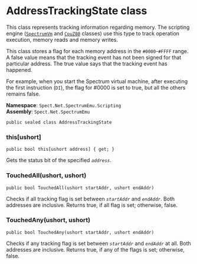 # AddressTrackingState class

This class represents tracking information regarding memory. The scripting engine 
([`SpectrumVm`](SpectrumVm) and [`CpuZ80`](CpuZ80) classes) use this type to track 
operation execution, memory reads and memory writes.

This class stores a flag for each memory address in the `#0000`-`#FFFF` range. A false value 
means that the tracking event has not been signed for that particular address. The true value
says that the tracking event has happened.

For example, when you start the Spectrum virtual machine, after executing the first 
instruction (`DI`), the flag for #0000 is set to true, but all the others remains false.

__Namespace__: `Spect.Net.SpectrumEmu.Scripting`  
__Assembly__: `Spect.Net.SpectrumEmu`

```CSharp
public sealed class AddressTrackingState
```

### this[ushort]

```CSharp
public bool this[ushort address] { get; }
```

Gets the status bit of the specified _`address`_.

### TouchedAll(ushort, ushort)

```CSharp
public bool TouchedAll(ushort startAddr, ushort endAddr)
```

Checks if all tracking flag is set between _`startAddr`_ and _`endAddr`_.
Both addresses are inclusive. Returns true, if all flag is set; otherwise, false.

### TouchedAny(ushort, ushort)

```CSharp
public bool TouchedAny(ushort startAddr, ushort endAddr)
```

Checks if any tracking flag is set between _`startAddr`_ and _`endAddr`_ at all.
Both addresses are inclusive. Returns true, if any of the flags is set; otherwise, false.

